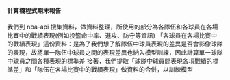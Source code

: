 #### 計算機程式期末報告
我們到 nba-api 搜集資料，做資料整理，所使用的部分為各隊伍和各球員在各場比賽中的戰績表現(例如投籃命中率、進攻、防守等資訊)
「各球員在各場比賽中的戰績表現」這份資料：是為了我們想了解隊伍中球員表現的差異是否會影像球隊的表現，故將單一隊伍中球員之間的表現差異也納入模型訓練，因此計算單一球隊中球員之間各種表現的標準差
接著，我們提取「球隊中球員間表現各項戰績的標準差」和「隊伍在各場比賽中的戰績表現」做資料的合併，以訓練模型

